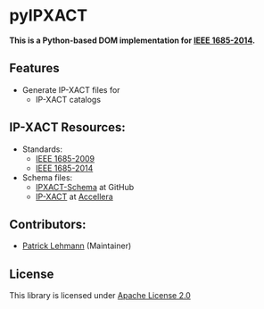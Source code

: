 # pyIPXACT

**This is a Python-based DOM implementation for [IEEE 1685-2014][IEEE-1685-2014].**


## Features

* Generate IP-XACT files for
  * IP-XACT catalogs


## IP-XACT Resources:

* Standards:
  * [IEEE 1685-2009][IEEE-1685-2009]
  * [IEEE 1685-2014][IEEE-1685-2014]
* Schema files:
  * [IPXACT-Schema](https://github.com/UnofficialRepos/IPXACT-Schema) at GitHub
  * [IP-XACT][IPXACT] at [Accellera][Accellera]


## Contributors:

* [Patrick Lehmann](https://github.com/Paebbels) (Maintainer)


## License

This library is licensed under [Apache License 2.0](LICENSE.md)



[IEEE-1685-2009]: https://standards.ieee.org/findstds/standard/1685-2009.html
[IEEE-1685-2014]: https://standards.ieee.org/findstds/standard/1685-2014.html
[IPXACT]:         http://accellera.org/downloads/standards/ip-xact
[Accellera]:      http://accellera.org

 